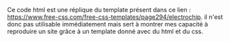 Ce code html est une réplique du template présent dans ce lien : https://www.free-css.com/free-css-templates/page294/electrochip.
il n'est donc pas utilisable immédiatement mais sert à montrer mes capacité à reproduire un site grâce à un template donné avec du html et du css.
